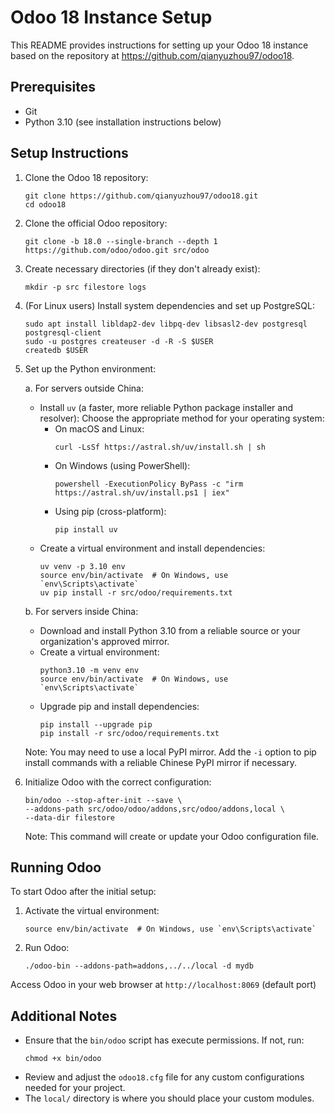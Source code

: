 # Odoo 18 Instance Setup

This README provides instructions for setting up your Odoo 18 instance based on the repository at https://github.com/qianyuzhou97/odoo18.

## Prerequisites

- Git
- Python 3.10 (see installation instructions below)

## Setup Instructions

1. Clone the Odoo 18 repository:
   ```
   git clone https://github.com/qianyuzhou97/odoo18.git
   cd odoo18
   ```

2. Clone the official Odoo repository:
   ```
   git clone -b 18.0 --single-branch --depth 1 https://github.com/odoo/odoo.git src/odoo
   ```

3. Create necessary directories (if they don't already exist):
   ```
   mkdir -p src filestore logs
   ```

4. (For Linux users) Install system dependencies and set up PostgreSQL:
   ```
   sudo apt install libldap2-dev libpq-dev libsasl2-dev postgresql postgresql-client
   sudo -u postgres createuser -d -R -S $USER
   createdb $USER
   ```

5. Set up the Python environment:

   a. For servers outside China:
      - Install `uv` (a faster, more reliable Python package installer and resolver):
        Choose the appropriate method for your operating system:
        - On macOS and Linux:
          ```
          curl -LsSf https://astral.sh/uv/install.sh | sh
          ```
        - On Windows (using PowerShell):
          ```
          powershell -ExecutionPolicy ByPass -c "irm https://astral.sh/uv/install.ps1 | iex"
          ```
        - Using pip (cross-platform):
          ```
          pip install uv
          ```
      - Create a virtual environment and install dependencies:
        ```
        uv venv -p 3.10 env
        source env/bin/activate  # On Windows, use `env\Scripts\activate`
        uv pip install -r src/odoo/requirements.txt
        ```

   b. For servers inside China:
      - Download and install Python 3.10 from a reliable source or your organization's approved mirror.
      - Create a virtual environment:
        ```
        python3.10 -m venv env
        source env/bin/activate  # On Windows, use `env\Scripts\activate`
        ```
      - Upgrade pip and install dependencies:
        ```
        pip install --upgrade pip
        pip install -r src/odoo/requirements.txt
        ```
      Note: You may need to use a local PyPI mirror. Add the `-i` option to pip install commands with a reliable Chinese PyPI mirror if necessary.

6. Initialize Odoo with the correct configuration:
   ```
   bin/odoo --stop-after-init --save \
   --addons-path src/odoo/odoo/addons,src/odoo/addons,local \
   --data-dir filestore
   ```
   Note: This command will create or update your Odoo configuration file.

## Running Odoo

To start Odoo after the initial setup:

1. Activate the virtual environment:
   ```
   source env/bin/activate  # On Windows, use `env\Scripts\activate`
   ```

2. Run Odoo:
   ```
   ./odoo-bin --addons-path=addons,../../local -d mydb
   ```

Access Odoo in your web browser at `http://localhost:8069` (default port)

## Additional Notes

- Ensure that the `bin/odoo` script has execute permissions. If not, run:
  ```
  chmod +x bin/odoo
  ```
- Review and adjust the `odoo18.cfg` file for any custom configurations needed for your project.
- The `local/` directory is where you should place your custom modules.
